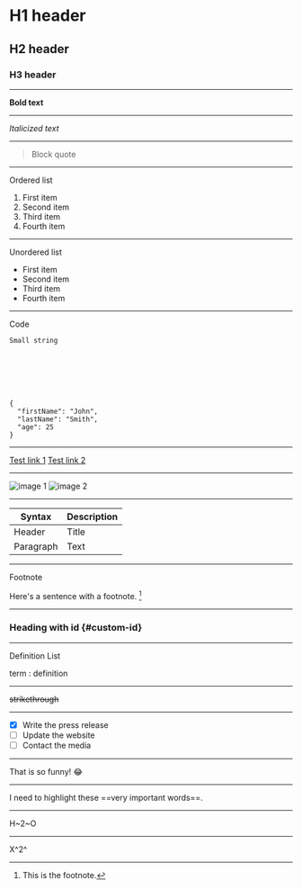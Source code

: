 # H1 header
## H2 header
### H3 header

---

**Bold text**

---

*Italicized text*

---

> Block quote

---

Ordered list
1. First item
2. Second item
3. Third item
4. Fourth item

---

Unordered list
- First item
- Second item
- Third item
- Fourth item

---

Code

`Small string`

```csharp

```

```xml

```

```html

```

```js

```

```css

```

```json

```

```
{
  "firstName": "John",
  "lastName": "Smith",
  "age": 25
}
```


---

[Test link 1](https://ieuanwalker.com)
[Test link 2](https://github.com/IeuanWalker)

---

![image 1](https://pbs.twimg.com/profile_images/821849411991044096/lQFa_Vly_400x400.jpg)
![image 2](https://www.rd.com/wp-content/uploads/2018/02/25_Hilarious-Photos-that-Will-Get-You-Through-the-Week_280228817_Doty911.jpg?fit=640,800)

---

| Syntax | Description |
| ----------- | ----------- |
| Header | Title |
| Paragraph | Text |

---

Footnote

Here's a sentence with a footnote. [^1]

[^1]: This is the footnote.

---

### Heading with id {#custom-id}

---

Definition List

term
: definition

---

~~strikethrough~~

---

- [x] Write the press release
- [ ] Update the website
- [ ] Contact the media

---

That is so funny! :joy:

---

I need to highlight these ==very important words==.

---

H~2~O
  
---

X^2^


